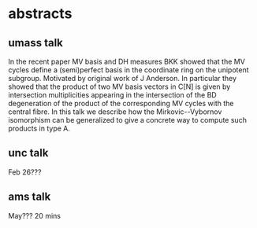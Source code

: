 # abstracts

## umass talk

<!-- Feb 22??? -->
In the recent paper MV basis and DH measures BKK showed that the MV cycles define a (semi)perfect basis in the coordinate ring on the unipotent subgroup. Motivated by original work of J Anderson. In particular they showed that the product of two MV basis vectors in C[N] is given by intersection multiplicities appearing in the intersection of the BD degeneration of the product of the corresponding MV cycles with the central fibre. In this talk we describe how the Mirkovic--Vybornov isomorphism can be generalized to give a concrete way to compute such products in type A. 

## unc talk

Feb 26???

## ams talk

May??? 20 mins